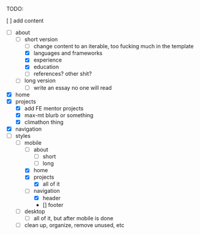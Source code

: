 TODO:

[ ] add content

- [ ] about
  - [ ] short version
    - [ ] change content to an iterable, too fucking much in the template
    - [x] languages and frameworks
    - [x] experience
    - [x] education
    - [ ] references? other shit?
  - [ ] long version
    - [ ] write an essay no one will read
- [x] home
- [x] projects
  - [x] add FE mentor projects
  - [x] max-mt blurb or something
  - [x] climathon thing
- [x] navigation
- [ ] styles
  - [ ] mobile
    - [ ] about
      - [ ] short
      - [ ] long
    - [x] home
    - [x] projects
      - [x] all of it
    - [ ] navigation
      - [x] header
      - [] footer
  - [ ] desktop
    - [ ] all of it, but after mobile is done
  - [ ] clean up, organize, remove unused, etc
